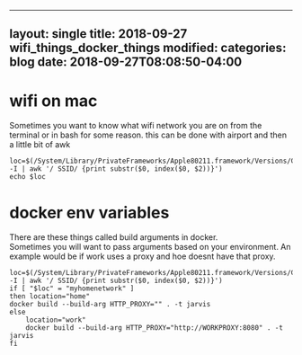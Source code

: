 
---
layout: single
title: 2018-09-27 wifi_things_docker_things
modified:
categories: blog
date: 2018-09-27T08:08:50-04:00
---

# wifi on mac
Sometimes you want to know what wifi network you are on from the terminal or in bash for some reason.
this can be done with airport and then a little bit of awk
```
loc=$(/System/Library/PrivateFrameworks/Apple80211.framework/Versions/Current/Resources/airport -I | awk '/ SSID/ {print substr($0, index($0, $2))}')
echo $loc
```

# docker env variables
There are these things called build arguments in docker.  
Sometimes you will want to pass arguments based on your environment.
An example would be if work uses a proxy and hoe doesnt have that proxy.
```
loc=$(/System/Library/PrivateFrameworks/Apple80211.framework/Versions/Current/Resources/airport -I | awk '/ SSID/ {print substr($0, index($0, $2))}')
if [ "$loc" = "myhomenetwork" ]
then location="home"
docker build --build-arg HTTP_PROXY="" . -t jarvis 
else
    location="work"
    docker build --build-arg HTTP_PROXY="http://WORKPROXY:8080" . -t jarvis 
fi
```